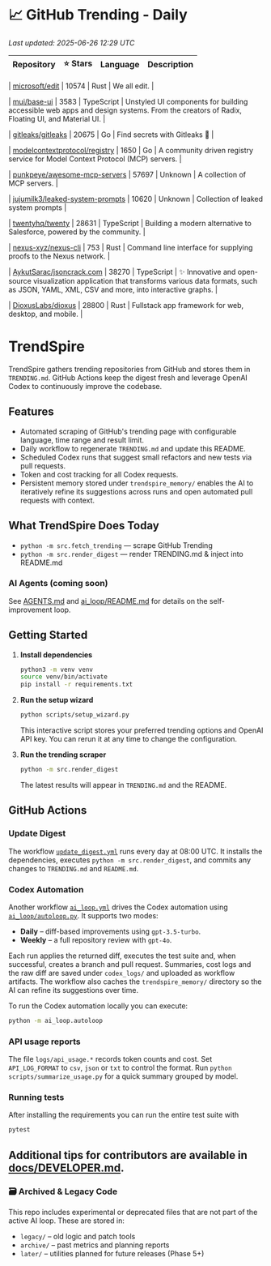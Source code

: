 <!-- TRENDING_START -->
# 📈 GitHub Trending - Daily

_Last updated: 2025-06-26 12:29 UTC_

| Repository | ⭐ Stars | Language | Description |
|------------|--------:|----------|-------------|

| [microsoft/edit](https://github.com/microsoft/edit) | 10574 | Rust | We all edit. |

| [mui/base-ui](https://github.com/mui/base-ui) | 3583 | TypeScript | Unstyled UI components for building accessible web apps and design systems. From the creators of Radix, Floating UI, and Material UI. |

| [gitleaks/gitleaks](https://github.com/gitleaks/gitleaks) | 20675 | Go | Find secrets with Gitleaks 🔑 |

| [modelcontextprotocol/registry](https://github.com/modelcontextprotocol/registry) | 1650 | Go | A community driven registry service for Model Context Protocol (MCP) servers. |

| [punkpeye/awesome-mcp-servers](https://github.com/punkpeye/awesome-mcp-servers) | 57697 | Unknown | A collection of MCP servers. |

| [jujumilk3/leaked-system-prompts](https://github.com/jujumilk3/leaked-system-prompts) | 10620 | Unknown | Collection of leaked system prompts |

| [twentyhq/twenty](https://github.com/twentyhq/twenty) | 28631 | TypeScript | Building a modern alternative to Salesforce, powered by the community. |

| [nexus-xyz/nexus-cli](https://github.com/nexus-xyz/nexus-cli) | 753 | Rust | Command line interface for supplying proofs to the Nexus network. |

| [AykutSarac/jsoncrack.com](https://github.com/AykutSarac/jsoncrack.com) | 38270 | TypeScript | ✨ Innovative and open-source visualization application that transforms various data formats, such as JSON, YAML, XML, CSV and more, into interactive graphs. |

| [DioxusLabs/dioxus](https://github.com/DioxusLabs/dioxus) | 28800 | Rust | Fullstack app framework for web, desktop, and mobile. |
<!-- TRENDING_END -->

# TrendSpire

TrendSpire gathers trending repositories from GitHub and stores them in `TRENDING.md`. GitHub Actions keep the digest fresh and leverage OpenAI Codex to continuously improve the codebase.

## Features

- Automated scraping of GitHub's trending page with configurable language, time range and result limit.
- Daily workflow to regenerate `TRENDING.md` and update this README.
- Scheduled Codex runs that suggest small refactors and new tests via pull requests.
- Token and cost tracking for all Codex requests.
- Persistent memory stored under `trendspire_memory/` enables the AI to
  iteratively refine its suggestions across runs and open automated pull
  requests with context.

## What TrendSpire Does Today

- `python -m src.fetch_trending` — scrape GitHub Trending
- `python -m src.render_digest` — render TRENDING.md & inject into README.md

### AI Agents (coming soon)
See [AGENTS.md](./AGENTS.md) and [ai_loop/README.md](./ai_loop/README.md) for details on the self-improvement loop.

## Getting Started

1. **Install dependencies**
   ```bash
   python3 -m venv venv
   source venv/bin/activate
   pip install -r requirements.txt
   ```

2. **Run the setup wizard**
   ```bash
   python scripts/setup_wizard.py
   ```
   This interactive script stores your preferred trending options and OpenAI API key.
   You can rerun it at any time to change the configuration.

3. **Run the trending scraper**
   ```bash
   python -m src.render_digest
   ```
   The latest results will appear in `TRENDING.md` and the README.


## GitHub Actions

### Update Digest

The workflow [`update_digest.yml`](.github/workflows/update_digest.yml) runs every day at 08:00 UTC. It installs the dependencies, executes `python -m src.render_digest`, and commits any changes to `TRENDING.md` and `README.md`.

### Codex Automation

Another workflow [`ai_loop.yml`](.github/workflows/ai_loop.yml) drives the Codex automation using [`ai_loop/autoloop.py`](ai_loop/autoloop.py). It supports two modes:

- **Daily** – diff-based improvements using `gpt-3.5-turbo`.
- **Weekly** – a full repository review with `gpt-4o`.

Each run applies the returned diff, executes the test suite and, when successful, creates a branch and pull request. Summaries, cost logs and the raw diff are saved under `codex_logs/` and uploaded as workflow artifacts. The workflow also caches the `trendspire_memory/` directory so the AI can refine its suggestions over time.

To run the Codex automation locally you can execute:

```bash
python -m ai_loop.autoloop
```

### API usage reports

The file `logs/api_usage.*` records token counts and cost. Set `API_LOG_FORMAT`
to `csv`, `json` or `txt` to control the format. Run `python
scripts/summarize_usage.py` for a quick summary grouped by model.

### Running tests

After installing the requirements you can run the entire test suite with

```bash
pytest
```

Additional tips for contributors are available in
[docs/DEVELOPER.md](docs/DEVELOPER.md).
---

### 🗃 Archived & Legacy Code

This repo includes experimental or deprecated files that are not part of the active AI loop. These are stored in:

- `legacy/` – old logic and patch tools
- `archive/` – past metrics and planning reports
- `later/` – utilities planned for future releases (Phase 5+)
